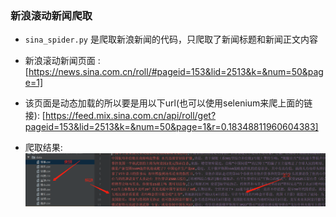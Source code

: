 ### 新浪滚动新闻爬取
* `sina_spider.py` 是爬取新浪新闻的代码，只爬取了新闻标题和新闻正文内容

* 新浪滚动新闻页面 : 
[https://news.sina.com.cn/roll/#pageid=153&lid=2513&k=&num=50&page=1]

* 该页面是动态加载的所以要是用以下url(也可以使用selenium来爬上面的链接):
[https://feed.mix.sina.com.cn/api/roll/get?pageid=153&lid=2513&k=&num=50&page=1&r=0.18348811960604383]

* 爬取结果:
![result iamge](iamges/result.png)
